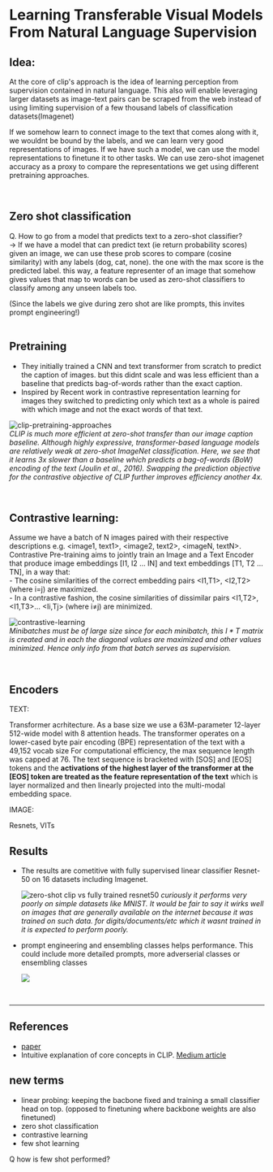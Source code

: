 # Learning Transferable Visual Models From Natural Language Supervision

## Idea:

At the core of clip's approach is the idea of learning perception from supervision contained in natural language. This also will enable leveraging larger datasets as image-text pairs can be scraped from the web instead of using limiting supervision of a few thousand labels of classification datasets(Imagenet)

If we somehow learn to connect image to the text that comes along with it, we wouldnt be bound by the labels, and we can learn very good representations of images. 
If we have such a model, we can use the model representations to finetune it to other tasks. We can use zero-shot imagenet accuracy as a proxy to compare the representations we get using different pretraining approaches.


<br>

## Zero shot classification

Q. How to go from a model that predicts text to a zero-shot classifier?  
-> If we have a model that can predict text (ie return probability scores) given an image, we can use these prob scores to compare (cosine similarity) with any labels (dog, cat, none). the one with the max score is the predicted label. this way, a feature representer of an image that somehow gives values that map to words can be used as zero-shot classifiers to classify among any unseen labels too.

(Since the labels we give during zero shot are like prompts, this invites prompt engineering!)  
<br>

## Pretraining

- They initially trained a CNN and text transformer from scratch to predict the caption of images. but this didnt scale and was less efficient than a baseline that predicts bag-of-words rather than the exact caption.  
- Inspired by Recent work in contrastive representation learning for images they switched to predicting only which text as a whole is paired with which image and not the exact words of that text.  

![clip-pretraining-approaches](https://drive.google.com/uc?export=view&id=1PHMnJzi9_oFZQl63jWXjd2quhdQUxiaV)  
*CLIP is much more efficient at zero-shot transfer than our image caption baseline. Although highly expressive, transformer-based language models are relatively weak at zero-shot ImageNet classification. Here, we see that it learns 3x slower than a baseline which predicts a bag-of-words (BoW) encoding of the text (Joulin et al., 2016). Swapping the prediction objective for the contrastive objective of CLIP further improves efficiency another 4x.*  

<br>

## Contrastive learning:  

Assume we have a batch of N images paired with their respective descriptions e.g. <image1, text1>, <image2, text2>, <imageN, textN>.  
Contrastive Pre-training aims to jointly train an Image and a Text Encoder that produce image embeddings [I1, I2 … IN] and text embeddings [T1, T2 … TN], in a way that:  
    - The cosine similarities of the correct <image-text> embedding pairs <I1,T1>, <I2,T2> (where i=j) are maximized.  
    - In a contrastive fashion, the cosine similarities of dissimilar pairs <I1,T2>, <I1,T3>… <Ii,Tj> (where i≠j) are minimized.  


![contrastive-learning](https://drive.google.com/uc?export=view&id=1U22s5Z6sOhOeYhQl5aB5rhTbiKNVxK4l)  
*Minibatches must be of large size since for each minibatch, this $I*T$ matrix is created and in each the diagonal values are maximized and other values minimized. Hence only info from that batch serves as supervision.*

<br>

## Encoders

TEXT:  

Transformer acrhitecture. As a base size we use a 63M-parameter 12-layer 512-wide model with 8 attention heads. The transformer operates on a lower-cased byte pair encoding (BPE) representation of the text with a 49,152 vocab size For computational efficiency, the max sequence length was capped at 76. The text sequence is bracketed with [SOS] and [EOS] tokens and the **activations of the highest layer of the transformer at the [EOS] token are treated as the feature representation of the text** which is layer normalized and then linearly projected into the multi-modal embedding space.

IMAGE:

Resnets, VITs




## Results

- The results are cometitive with fully supervised linear classifier Resnet-50 on 16 datasets including Imagenet.

    ![zero-shot clip vs fully trained resnet50](https://drive.google.com/uc?export=view&id=1POe582Aifb_2tmYiVHShhvTKpa1rO7a6)
    *curiously it performs very poorly on simple datasets like MNIST. It would be fair to say it wirks well on images that are generally available on the internet because it was trained on such data. for digits/documents/etc which it wasnt trained in it is expected to perform poorly.*

- prompt engineering and ensembling classes helps performance. This could include more detailed prompts, more adverserial classes or ensembling classes 

    ![](https://drive.google.com/uc?export=view&id=173V06XfYoJaENJMIyolMtW-ceQ8ySbiB)

<br>

---
## References
- [paper](https://arxiv.org/pdf/2103.00020.pdf)
- Intuitive explanation of core concepts in CLIP. [Medium article](https://towardsdatascience.com/clip-the-most-influential-ai-model-from-openai-and-how-to-use-it-f8ee408958b1)



## new terms

- linear probing: keeping the bacbone fixed and training a small classifier head on top. (opposed to finetuning where backbone weights are also finetuned)
- zero shot classification
- contrastive learning
- few shot learning


Q how is few shot performed?